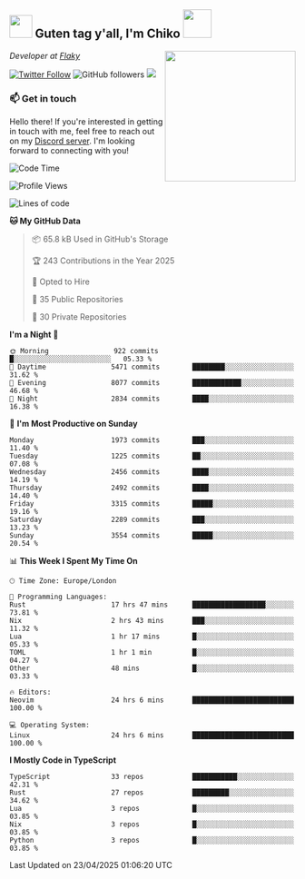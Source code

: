 <h2><img src="https://cdn.discordapp.com/emojis/1100181376730402906.gif?quality=lossless" width="40"> Guten tag y'all, I'm Chiko <img src="https://a.ppy.sh/15907233" width="50"></h2>
<a href="https://cataas.com"><img align='right' src="https://cataas.com/cat" width="230"></a>
<p><em>Developer at <a href="https://github.com/FlakySL">Flaky</a></em></p>

[![Twitter Follow](https://img.shields.io/twitter/follow/chikoxq?label=Follow)](https://twitter.com/intent/follow?screen_name=chikoxq)
![GitHub followers](https://img.shields.io/github/followers/chikof?label=Follow&style=social)
![](https://komarev.com/ghpvc/?username=chikof&color=blue)

### 📫 Get in touch
Hello there! If you're interested in getting in touch with me, feel free to reach out on my [Discord server](https://discord.gg/sejc7TnX6N). I'm looking forward to connecting with you!

<!--START_SECTION:waka-->
![Code Time](http://img.shields.io/badge/Code%20Time-2%2C259%20hrs%202%20mins-blue)

![Profile Views](http://img.shields.io/badge/Profile%20Views-1-blue)

![Lines of code](https://img.shields.io/badge/From%20Hello%20World%20I%27ve%20Written-9.3%20million%20lines%20of%20code-blue)

**🐱 My GitHub Data** 

> 📦 65.8 kB Used in GitHub's Storage 
 > 
> 🏆 243 Contributions in the Year 2025
 > 
> 💼 Opted to Hire
 > 
> 📜 35 Public Repositories 
 > 
> 🔑 30 Private Repositories 
 > 
**I'm a Night 🦉** 

```text
🌞 Morning                922 commits         █░░░░░░░░░░░░░░░░░░░░░░░░   05.33 % 
🌆 Daytime                5471 commits        ████████░░░░░░░░░░░░░░░░░   31.62 % 
🌃 Evening                8077 commits        ████████████░░░░░░░░░░░░░   46.68 % 
🌙 Night                  2834 commits        ████░░░░░░░░░░░░░░░░░░░░░   16.38 % 
```
📅 **I'm Most Productive on Sunday** 

```text
Monday                   1973 commits        ███░░░░░░░░░░░░░░░░░░░░░░   11.40 % 
Tuesday                  1225 commits        ██░░░░░░░░░░░░░░░░░░░░░░░   07.08 % 
Wednesday                2456 commits        ████░░░░░░░░░░░░░░░░░░░░░   14.19 % 
Thursday                 2492 commits        ████░░░░░░░░░░░░░░░░░░░░░   14.40 % 
Friday                   3315 commits        █████░░░░░░░░░░░░░░░░░░░░   19.16 % 
Saturday                 2289 commits        ███░░░░░░░░░░░░░░░░░░░░░░   13.23 % 
Sunday                   3554 commits        █████░░░░░░░░░░░░░░░░░░░░   20.54 % 
```


📊 **This Week I Spent My Time On** 

```text
🕑︎ Time Zone: Europe/London

💬 Programming Languages: 
Rust                     17 hrs 47 mins      ██████████████████░░░░░░░   73.81 % 
Nix                      2 hrs 43 mins       ███░░░░░░░░░░░░░░░░░░░░░░   11.32 % 
Lua                      1 hr 17 mins        █░░░░░░░░░░░░░░░░░░░░░░░░   05.33 % 
TOML                     1 hr 1 min          █░░░░░░░░░░░░░░░░░░░░░░░░   04.27 % 
Other                    48 mins             █░░░░░░░░░░░░░░░░░░░░░░░░   03.33 % 

🔥 Editors: 
Neovim                   24 hrs 6 mins       █████████████████████████   100.00 % 

💻 Operating System: 
Linux                    24 hrs 6 mins       █████████████████████████   100.00 % 
```

**I Mostly Code in TypeScript** 

```text
TypeScript               33 repos            ███████████░░░░░░░░░░░░░░   42.31 % 
Rust                     27 repos            █████████░░░░░░░░░░░░░░░░   34.62 % 
Lua                      3 repos             █░░░░░░░░░░░░░░░░░░░░░░░░   03.85 % 
Nix                      3 repos             █░░░░░░░░░░░░░░░░░░░░░░░░   03.85 % 
Python                   3 repos             █░░░░░░░░░░░░░░░░░░░░░░░░   03.85 % 
```




 Last Updated on 23/04/2025 01:06:20 UTC
<!--END_SECTION:waka-->


<!--
<p align="center">
     <a href="https://discord.gg/HhybNhchcC"><img src="https://invidget.switchblade.xyz/sejc7TnX6N" align="center" ><a>
</p> 
-->
